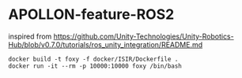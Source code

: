 # APOLLON-feature-ROS2

inspired from https://github.com/Unity-Technologies/Unity-Robotics-Hub/blob/v0.7.0/tutorials/ros_unity_integration/README.md

```
docker build -t foxy -f docker/ISIR/Dockerfile .
docker run -it --rm -p 10000:10000 foxy /bin/bash
```